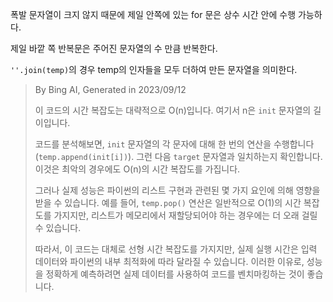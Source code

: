 폭발 문자열이 크지 않지 때문에 제일 안쪽에 있는 for 문은 상수 시간 안에 수행 가능하다.

제일 바깥 쪽 반복문은 주어진 문자열의 수 만큼 반복한다.

`''.join(temp)`의 경우 temp의 인자들을 모두 더하여 만든 문자열을 의미한다.

> By Bing AI, Generated in 2023/09/12
> 
> 
> 이 코드의 시간 복잡도는 대략적으로 O(n)입니다. 여기서 n은 `init` 문자열의 길이입니다.
> 
> 코드를 분석해보면, `init` 문자열의 각 문자에 대해 한 번의 연산을 수행합니다 (`temp.append(init[i])`). 그런 다음 `target` 문자열과 일치하는지 확인합니다. 이것은 최악의 경우에도 O(n)의 시간 복잡도를 가집니다.
> 
> 그러나 실제 성능은 파이썬의 리스트 구현과 관련된 몇 가지 요인에 의해 영향을 받을 수 있습니다. 예를 들어, `temp.pop()` 연산은 일반적으로 O(1)의 시간 복잡도를 가지지만, 리스트가 메모리에서 재할당되어야 하는 경우에는 더 오래 걸릴 수 있습니다.
> 
> 따라서, 이 코드는 대체로 선형 시간 복잡도를 가지지만, 실제 실행 시간은 입력 데이터와 파이썬의 내부 최적화에 따라 달라질 수 있습니다. 이러한 이유로, 성능을 정확하게 예측하려면 실제 데이터를 사용하여 코드를 벤치마킹하는 것이 좋습니다.
>